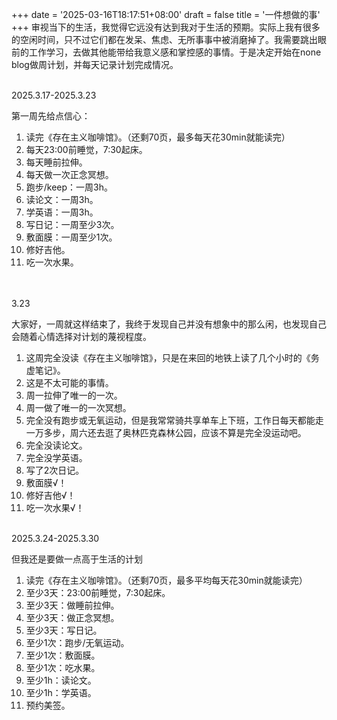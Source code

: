 +++
date = '2025-03-16T18:17:51+08:00'
draft = false
title = '一件想做的事'
+++
审视当下的生活，我觉得它远没有达到我对于生活的预期。实际上我有很多的空闲时间，只不过它们都在发呆、焦虑、无所事事中被消磨掉了。我需要跳出眼前的工作学习，去做其他能带给我意义感和掌控感的事情。于是决定开始在none blog做周计划，并每天记录计划完成情况。
<br><br>

   
2025.3.17-2025.3.23

第一周先给点信心：

1. 读完《存在主义咖啡馆》。（还剩70页，最多每天花30min就能读完）
2. 每天23:00前睡觉，7:30起床。
3. 每天睡前拉伸。
4. 每天做一次正念冥想。
5. 跑步/keep：一周3h。
6. 读论文：一周3h。
7. 学英语：一周3h。
8. 写日记：一周至少3次。
9. 敷面膜：一周至少1次。
 10. 修好吉他。
 11. 吃一次水果。

<br><br>
3.23

大家好，一周就这样结束了，我终于发现自己并没有想象中的那么闲，也发现自己会随着心情选择对计划的蔑视程度。

1. 这周完全没读《存在主义咖啡馆》，只是在来回的地铁上读了几个小时的《务虚笔记》。
2. 这是不太可能的事情。
3. 周一拉伸了唯一的一次。
4. 周一做了唯一的一次冥想。
5. 完全没有跑步或无氧运动，但是我常常骑共享单车上下班，工作日每天都能走一万多步，周六还去逛了奥林匹克森林公园，应该不算是完全没运动吧。
6. 完全没读论文。
7. 完全没学英语。
8. 写了2次日记。
9. 敷面膜√！
10. 修好吉他√！
11. 吃一次水果√！
<br><br>
   

   
2025.3.24-2025.3.30

但我还是要做一点高于生活的计划

1. 读完《存在主义咖啡馆》。（还剩70页，最多平均每天花30min就能读完）
2. 至少3天：23:00前睡觉，7:30起床。
3. 至少3天：做睡前拉伸。
4. 至少3天：做正念冥想。
5. 至少3天：写日记。
6. 至少1次：跑步/无氧运动。
7. 至少1次：敷面膜。
8. 至少1次：吃水果。
9. 至少1h：读论文。
10. 至少1h：学英语。
11. 预约美签。
